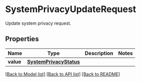 # SystemPrivacyUpdateRequest

Update system privacy request.
## Properties
Name | Type | Description | Notes
------------ | ------------- | ------------- | -------------
**value** | [**SystemPrivacyStatus**](SystemPrivacyStatus.md) |  | 

[[Back to Model list]](../README.md#documentation-for-models) [[Back to API list]](../README.md#documentation-for-api-endpoints) [[Back to README]](../README.md)


